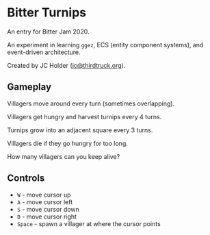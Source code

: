 # Bitter Turnips

An entry for Bitter Jam 2020.

An experiment in learning `ggez`, ECS (entity component systems), and event-driven architecture.

Created by JC Holder (jc@thirdtruck.org).

## Gameplay

Villagers move around every turn (sometimes overlapping).

Villagers get hungry and harvest turnips every 4 turns.

Turnips grow into an adjacent square every 3 turns.

Villagers die if they go hungry for too long.

How many villagers can you keep alive?

## Controls

* `W` - move cursor up
* `A` - move cursor left
* `S` - move cursor down
* `D` - move cursor right
* `Space` - spawn a villager at where the cursor points
